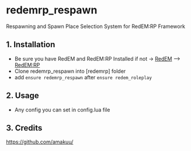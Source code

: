 # redemrp_respawn
 Respawning and Spawn Place Selection System for RedEM:RP Framework

## 1. Installation
- Be sure you have RedEM and RedEM:RP Installed
if not -> [RedEM](https://github.com/kanersps/redem) --> [RedEM:RP](https://github.com/RedEM-RP/redem_roleplay)
- Clone redemrp_respawn into [redemrp] folder
- add ```ensure redemrp_respawn``` after ```ensure redem_roleplay```

## 2. Usage
- Any config you can set in config.lua file

## 3. Credits
https://github.com/amakuu/
